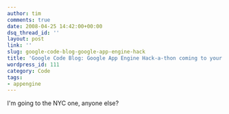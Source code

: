 ```yaml
---
author: tim
comments: true
date: 2008-04-25 14:42:00+00:00
dsq_thread_id: ''
layout: post
link: ''
slug: google-code-blog-google-app-engine-hack
title: 'Google Code Blog: Google App Engine Hack-a-thon coming to your coast!'
wordpress_id: 111
category: Code
tags:
- appengine
---
```


I'm going to the NYC one, anyone else?